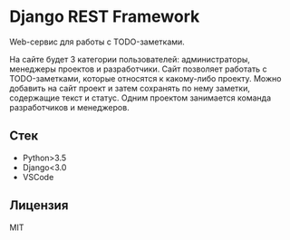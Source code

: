 # Django REST Framework
Web-сервис для работы с TODO-заметками.

На сайте будет 3 категории пользователей: администраторы, менеджеры проектов и разработчики. 
Сайт позволяет работать с TODO-заметками, которые относятся к какому-либо проекту. 
Можно добавить на сайт проект и затем сохранять по нему заметки, содержащие текст и статус. 
Одним проектом занимается команда разработчиков и менеджеров.


## Стек

* Python>3.5
* Django<3.0
* VSCode

## Лицензия

MIT
